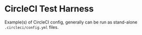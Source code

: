 # CircleCI Test Harness

Example(s) of CircleCI config, generally can be run as stand-alone `.circleci/config.yml` files.
